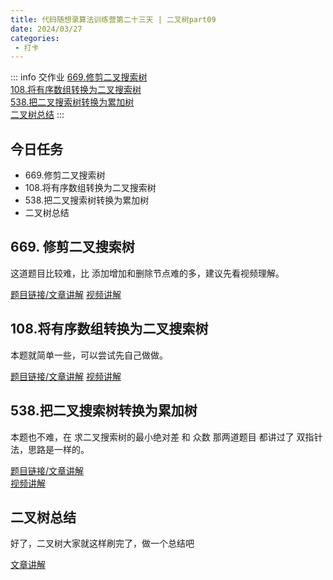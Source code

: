 ```yaml
---
title: 代码随想录算法训练营第二十三天 | 二叉树part09
date: 2024/03/27
categories:
 - 打卡
---
```

::: info 交作业
[669.修剪二叉搜索树](/blogs/algorithm/leetcode669.md)<br/>
[108.将有序数组转换为二叉搜索树](/blogs/algorithm/leetcode108.md)<br/>
[538.把二叉搜索树转换为累加树](/blogs/algorithm/leetcode538.md)<br/>
[二叉树总结](/blogs/algorithm/7_binary_tree.md)
:::

## 今日任务
- 669.修剪二叉搜索树
- 108.将有序数组转换为二叉搜索树
- 538.把二叉搜索树转换为累加树
- 二叉树总结

## 669. 修剪二叉搜索树 
这道题目比较难，比 添加增加和删除节点难的多，建议先看视频理解。

[题目链接/文章讲解](https://programmercarl.com/0669.%E4%BF%AE%E5%89%AA%E4%BA%8C%E5%8F%89%E6%90%9C%E7%B4%A2%E6%A0%91.html)
[视频讲解](https://www.bilibili.com/video/BV17P41177ud)

## 108.将有序数组转换为二叉搜索树  
本题就简单一些，可以尝试先自己做做。

[题目链接/文章讲解](https://programmercarl.com/0108.%E5%B0%86%E6%9C%89%E5%BA%8F%E6%95%B0%E7%BB%84%E8%BD%AC%E6%8D%A2%E4%B8%BA%E4%BA%8C%E5%8F%89%E6%90%9C%E7%B4%A2%E6%A0%91.html)
[视频讲解](https://www.bilibili.com/video/BV1uR4y1X7qL)

## 538.把二叉搜索树转换为累加树
本题也不难，在 求二叉搜索树的最小绝对差 和 众数 那两道题目 都讲过了 双指针法，思路是一样的。

[题目链接/文章讲解](https://programmercarl.com/0538.%E6%8A%8A%E4%BA%8C%E5%8F%89%E6%90%9C%E7%B4%A2%E6%A0%91%E8%BD%AC%E6%8D%A2%E4%B8%BA%E7%B4%AF%E5%8A%A0%E6%A0%91.html)  
[视频讲解](https://www.bilibili.com/video/BV1d44y1f7wP)

## 二叉树总结
好了，二叉树大家就这样刷完了，做一个总结吧

[文章讲解](https://programmercarl.com/%E4%BA%8C%E5%8F%89%E6%A0%91%E6%80%BB%E7%BB%93%E7%AF%87.html)
